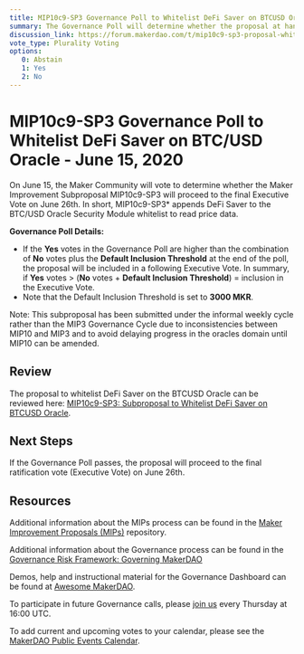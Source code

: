 ```yaml
---
title: MIP10c9-SP3 Governance Poll to Whitelist DeFi Saver on BTCUSD Oracle - June 15, 2020
summary: The Governance Poll will determine whether the proposal at hand will proceed to an Executive Vote. 
discussion_link: https://forum.makerdao.com/t/mip10c9-sp3-proposal-whitelist-defi-saver-on-wbtcusd-oracle/2528
vote_type: Plurality Voting
options:
   0: Abstain
   1: Yes
   2: No
---
```

# MIP10c9-SP3 Governance Poll to Whitelist DeFi Saver on BTC/USD Oracle - June 15, 2020

On June 15, the Maker Community will vote to determine whether the Maker Improvement Subproposal MIP10c9-SP3 will proceed to the final Executive Vote on June 26th. In short, MIP10c9-SP3* appends DeFi Saver to the BTC/USD Oracle Security Module whitelist to read price data.

**Governance Poll Details:**

- If the **Yes** votes in the Governance Poll are higher than the combination of **No** votes plus the **Default Inclusion Threshold** at the end of the poll, the proposal will be included in a following Executive Vote. In summary, if **Yes** votes > (**No** votes + **Default Inclusion Threshold**) = inclusion in the Executive Vote.
- Note that the Default Inclusion Threshold is set to **3000 MKR**.

Note: This subproposal has been submitted under the informal weekly cycle rather than the MIP3 Governance Cycle due to inconsistencies between MIP10 and MIP3 and to avoid delaying progress in the oracles domain until MIP10 can be amended.

## Review

The proposal to whitelist DeFi Saver on the BTCUSD Oracle can be reviewed here: [MIP10c9-SP3: Subproposal to Whitelist DeFi Saver on BTCUSD Oracle](https://forum.makerdao.com/t/mip10c9-sp3-proposal-whitelist-defi-saver-on-wbtcusd-oracle/2528).

## Next Steps

If the Governance Poll passes, the proposal will proceed to the final ratification vote (Executive Vote) on June 26th.

## Resources

Additional information about the MIPs process can be found in the [Maker Improvement Proposals (MIPs)](https://github.com/makerdao/mips) repository.

Additional information about the Governance process can be found in the [Governance Risk Framework: Governing MakerDAO](https://community-development.makerdao.com/governance/governance-risk-framework)

Demos, help and instructional material for the Governance Dashboard can be found at [Awesome MakerDAO](https://awesome.makerdao.com/#voting).

To participate in future Governance calls, please [join us](https://community-development.makerdao.com/governance/governance-and-risk-meetings) every Thursday at 16:00 UTC.

To add current and upcoming votes to your calendar, please see the [MakerDAO Public Events Calendar](https://calendar.google.com/calendar/embed?src=makerdao.com_3efhm2ghipksegl009ktniomdk%40group.calendar.google.com&ctz=America%2FLos_Angeles).
